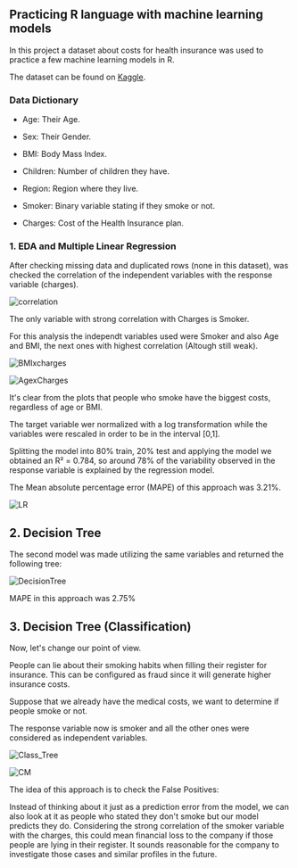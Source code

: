 ## Practicing R language with machine learning models

In this project a dataset about costs for health insurance was used to practice a few machine learning models in R.

The dataset can be found on [Kaggle](https://www.kaggle.com/datasets/mirichoi0218/insurance).

### Data Dictionary

* Age: Their Age.

* Sex: Their Gender.

* BMI: Body Mass Index.

* Children: Number of children they have.

* Region: Region where they live.

* Smoker: Binary variable stating if they smoke or not.

* Charges: Cost of the Health Insurance plan.

### 1. EDA and Multiple Linear Regression

After checking missing data and duplicated rows (none in this dataset), was checked the correlation of the independent variables with the response variable (charges).

![correlation](https://user-images.githubusercontent.com/121902546/218335544-41d8fe4a-a1f7-46b5-97b9-631652dda925.png)

The only variable with strong correlation with Charges is Smoker.

For this analysis the independt variables used were Smoker and also Age and BMI, the next ones with highest correlation (Altough still weak).

![BMIxcharges](https://user-images.githubusercontent.com/121902546/218335549-a59dffbb-a39b-4354-8586-117b8b286c93.png)

![AgexCharges](https://user-images.githubusercontent.com/121902546/218335553-96d3c522-6ffc-4baa-bf05-8f2af8bebeac.png)
 
 It's clear from the plots that people who smoke have the biggest costs, regardless of age or BMI.
 
 The target variable wer normalized with a log transformation while the variables were rescaled in order to be in the interval [0,1].
 
 Splitting the model into 80% train, 20% test and applying the model we obtained an R² = 0.784, so around 78% of the variability observed in the response variable is explained by the regression model.
 
The Mean absolute percentage error (MAPE) of this approach was 3.21%.

![LR](https://user-images.githubusercontent.com/121902546/218336180-fd7fccca-1b92-433b-b80c-6ed5503f3b38.png)


## 2. Decision Tree

The second model was made utilizing the same variables and returned the following tree:

![DecisionTree](https://user-images.githubusercontent.com/121902546/218336211-d145abc9-b1ca-464a-a601-cf3fb861fda5.png)

MAPE in this approach was 2.75%


## 3. Decision Tree (Classification)

Now, let's change our point of view. 

People can lie about their smoking habits when filling their register for insurance. This can be configured as fraud since it will generate higher insurance costs. 

Suppose that we already have the medical costs, we want to determine if people smoke or not.

The response variable now is smoker and all the other ones were considered as independent variables.

![Class_Tree](https://user-images.githubusercontent.com/121902546/218336362-b01db254-f307-4a61-a394-8f229baa841c.png)

![CM](https://user-images.githubusercontent.com/121902546/218336372-50cffbd0-bba0-4f34-b7d7-28335bf378ce.png)


The idea of this approach is to check the False Positives:

Instead of thinking about it just as a prediction error from the model, we can also look at it as people who stated they don't smoke but our model predicts they do. Considering the strong correlation of the smoker variable with the charges, this could mean financial loss to the company if those people are lying in their register. It sounds reasonable for the company to investigate those cases and similar profiles in the future.


